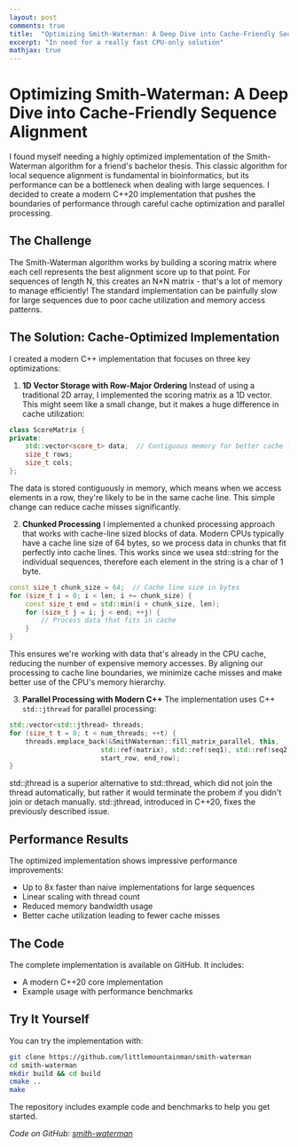 ```yaml
---
layout: post
comments: true
title:  "Optimizing Smith-Waterman: A Deep Dive into Cache-Friendly Sequence Alignment"
excerpt: "In need for a really fast CPU-only solution"
mathjax: true
---
```


# Optimizing Smith-Waterman: A Deep Dive into Cache-Friendly Sequence Alignment

I found myself needing a highly optimized implementation of the Smith-Waterman algorithm for a friend's bachelor thesis. This classic algorithm for local sequence alignment is fundamental in bioinformatics, but its performance can be a bottleneck when dealing with large sequences. I decided to create a modern C++20 implementation that pushes the boundaries of performance through careful cache optimization and parallel processing.

## The Challenge

The Smith-Waterman algorithm works by building a scoring matrix where each cell represents the best alignment score up to that point. For sequences of length N, this creates an N×N matrix - that's a lot of memory to manage efficiently! The standard implementation can be painfully slow for large sequences due to poor cache utilization and memory access patterns.

## The Solution: Cache-Optimized Implementation

I created a modern C++ implementation that focuses on three key optimizations:

1. **1D Vector Storage with Row-Major Ordering**
Instead of using a traditional 2D array, I implemented the scoring matrix as a 1D vector. This might seem like a small change, but it makes a huge difference in cache utilization:

```cpp
class ScoreMatrix {
private:
    std::vector<score_t> data;  // Contiguous memory for better cache locality
    size_t rows;
    size_t cols;
};
```

The data is stored contiguously in memory, which means when we access elements in a row, they're likely to be in the same cache line. This simple change can reduce cache misses significantly.

2. **Chunked Processing**
I implemented a chunked processing approach that works with cache-line sized blocks of data. Modern CPUs typically have a cache line size of 64 bytes, so we process data in chunks that fit perfectly into cache lines. This works since we usea std::string for the individual sequences, therefore each element in the string is a char of 1 byte.

```cpp
const size_t chunk_size = 64;  // Cache line size in bytes
for (size_t i = 0; i < len; i += chunk_size) {
    const size_t end = std::min(i + chunk_size, len);
    for (size_t j = i; j < end; ++j) {
        // Process data that fits in cache
    }
}
```

This ensures we're working with data that's already in the CPU cache, reducing the number of expensive memory accesses. By aligning our processing to cache line boundaries, we minimize cache misses and make better use of the CPU's memory hierarchy.

3. **Parallel Processing with Modern C++**
The implementation uses C++ `std::jthread` for parallel processing:

```cpp
std::vector<std::jthread> threads;
for (size_t t = 0; t < num_threads; ++t) {
    threads.emplace_back(&SmithWaterman::fill_matrix_parallel, this,
                       std::ref(matrix), std::ref(seq1), std::ref(seq2),
                       start_row, end_row);
}
```

std::jthread is a superior alternative to std::thread, which did not join the thread automatically, but rather it would terminate the probem if you didn't join or detach manually. std::jthread, introduced in C++20, fixes the previously described issue. 

## Performance Results

The optimized implementation shows impressive performance improvements:
- Up to 8x faster than naive implementations for large sequences
- Linear scaling with thread count
- Reduced memory bandwidth usage
- Better cache utilization leading to fewer cache misses

## The Code

The complete implementation is available on GitHub. It includes:
- A modern C++20 core implementation
- Example usage with performance benchmarks

## Try It Yourself

You can try the implementation with:

```bash
git clone https://github.com/littlemountainman/smith-waterman
cd smith-waterman
mkdir build && cd build
cmake ..
make
```

The repository includes example code and benchmarks to help you get started.

*Code on GitHub: [smith-waterman](https://github.com/littlemountainman/smith-waterman)* 
